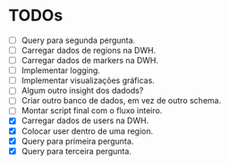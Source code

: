 # TODOs

- [ ] Query para segunda pergunta.
- [ ] Carregar dados de regions na DWH.
- [ ] Carregar dados de markers na DWH.
- [ ] Implementar logging.
- [ ] Implementar visualizações gráficas.
- [ ] Algum outro insight dos dadods?
- [ ] Criar outro banco de dados, em vez de outro schema.
- [ ] Montar script final com o fluxo inteiro.
- [X] Carregar dados de users na DWH.
- [X] Colocar user dentro de uma region.
- [X] Query para primeira pergunta.
- [X] Query para terceira pergunta.